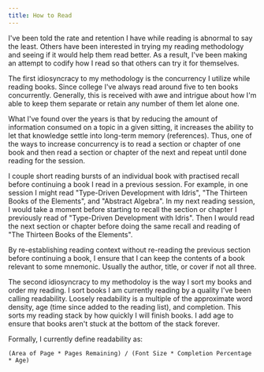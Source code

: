 ```yaml
---
title: How to Read
---
```


I've been told the rate and retention I have while reading is abnormal to say
the least.  Others have been interested in trying my reading methodology and
seeing if it would help them read better.  As a result, I've been making an
attempt to codify how I read so that others can try it for themselves.

The first idiosyncracy to my methodology is the concurrency I utilize while
reading books.  Since college I've always read around five to ten books
concurrently.  Generally, this is received with awe and intrigue about how I'm
able to keep them separate or retain any number of them let alone one.

What I've found over the years is that by reducing the amount of information
consumed on a topic in a given sitting, it increases the ability to let that
knowledge settle into long-term memory (references).  Thus, one of the ways to
increase concurrency is to read a section or chapter of one book and then read a
section or chapter of the next and repeat until done reading for the session.

I couple short reading bursts of an individual book with practised recall before
continuing a book I read in a previous session.  For example, in one session I
might read "Type-Driven Development with Idris", "The Thirteen Books of the
Elements", and "Abstract Algebra".  In my next reading session, I would take a
moment before starting to recall the section or chapter I previously read of
"Type-Driven Development with Idris".  Then I would read the next section or
chapter before doing the same recall and reading of "The Thirteen Books of the
Elements".

By re-establishing reading context without re-reading the previous section
before continuing a book, I ensure that I can keep the contents of a book
relevant to some mnemonic.  Usually the author, title, or cover if not all
three.

The second idiosyncracy to my methodoloy is the way I sort my books and order my
reading.  I sort books I am currently reading by a quality I've been calling
readability.  Loosely readability is a multiple of the approximate word density,
age (time since added to the reading list), and completion.  This sorts my
reading stack by how quickly I will finish books.  I add age to ensure that
books aren't stuck at the bottom of the stack forever.

Formally, I currently define readability as:

```
(Area of Page * Pages Remaining) / (Font Size * Completion Percentage * Age)
```
